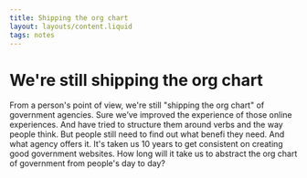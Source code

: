```yaml
---
title: Shipping the org chart
layout: layouts/content.liquid
tags: notes
---
```

# We're still shipping the org chart
From a person's point of view, we're still "shipping the org chart" of government agencies. 
Sure we’ve improved the experience of those online experiences. And have tried to structure them around verbs and the way people think. But people still need to find out what benefi they need. And what agency offers it.
It's taken us 10 years to get consistent on creating good government websites.
How long will it take us to abstract the org chart of government from people's day to day?